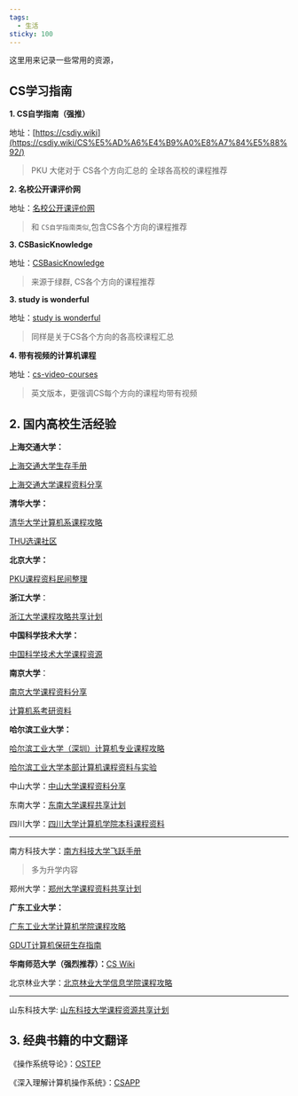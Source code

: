 ```yaml
---
tags:
  - 生活
sticky: 100
---
```


这里用来记录一些常用的资源，

## CS学习指南

**1. CS自学指南（强推）**

地址：[https://csdiy.wiki](https://csdiy.wiki/CS%E5%AD%A6%E4%B9%A0%E8%A7%84%E5%88%92/)

> PKU 大佬对于 CS各个方向汇总的 全球各高校的课程推荐
>


**2. 名校公开课评价网**

地址：[名校公开课评价网](https://conanhujinming.github.io/comments-for-awesome-courses/)

> 和 `CS自学指南类似`,包含CS各个方向的课程推荐

**3. CSBasicKnowledge**

地址：[CSBasicKnowledge](https://cs-baoyan.github.io/CSBasicKnowledge/)

> 来源于绿群, CS各个方向的课程推荐


**3. study is wonderful**

地址：[study is wonderful](https://github.com/xioacd99/study-is-wonderful?tab=readme-ov-file)

> 同样是关于CS各个方向的各高校课程汇总

**4. 带有视频的计算机课程**

地址：[cs-video-courses](https://github.com/Developer-Y/cs-video-courses)

> 英文版本，更强调CS每个方向的课程均带有视频



## 2. 国内高校生活经验

**上海交通大学：**

[上海交通大学生存手册](https://survivesjtu.gitbook.io/survivesjtumanual)


[上海交通大学课程资料分享](https://github.com/kxxwz/SJTU-Courses)



**清华大学：**

[清华大学计算机系课程攻略](https://rekcarc-tsc-uht.readthedocs.io/en/latest/)

[THU选课社区](https://yourschool.cc/thucourse/latest)


**北京大学：**

[PKU课程资料民间整理](https://github.com/lib-pku/libpku)


**浙江大学**：

[浙江大学课程攻略共享计划](https://qsctech.github.io/zju-icicles/)

**中国科学技术大学：**

[中国科学技术大学课程资源](https://ustc-resource.github.io/USTC-Course/)


**南京大学**：

[南京大学课程资料分享](https://github.com/idealclover/NJU-Review-Materials?tab=readme-ov-file)

[计算机系考研资料](https://blog.jackeylea.com/book/collections-of-njucs-postgraduate-examination-845-408/)


**哈尔滨工业大学：**

[哈尔滨工业大学（深圳）计算机专业课程攻略](https://github.com/HITSZ-OpenCS/HITSZ-OpenCS)

[哈尔滨工业大学本部计算机课程资料与实验](https://github.com/HITLittleZheng/HITCS)

中山大学：[中山大学课程资料分享](https://github.com/sysuexam/SYSU-Exam)

东南大学：[东南大学课程共享计划](https://github.com/zjdx1998/seucourseshare)

四川大学：[四川大学计算机学院本科课程资料](https://github.com/KarryRen/SCU-CS-Class-Materials)


--------

南方科技大学：[南方科技大学飞跃手册](https://sustech-application.com/)
> 多为升学内容

郑州大学：[郑州大学课程资料共享计划](https://github.com/CooperNiu/ZZU-Courses-Resource)

**广东工业大学：**

[广东工业大学计算机学院课程攻略](https://github.com/brenner8023/gdut-course)

[GDUT计算机保研生存指南](https://metaphysicser.github.io/GDUT-Computer-Survival-Manual/)

**华南师范大学（强烈推荐）：**[CS Wiki](https://www.yuque.com/0xffff.one/cs-learning/intro)

北京林业大学：[北京林业大学信息学院课程攻略](https://github.com/bljx/BFU-leaf)


------------

山东科技大学: [山东科技大学课程资源共享计划](https://github.com/deepwzh/sdust-examination-materials)


## 3. 经典书籍的中文翻译

《操作系统导论》：[OSTEP](https://github.com/remzi-arpacidusseau/ostep-translations/tree/master/chinese)

《深入理解计算机操作系统》：[CSAPP](https://hansimov.gitbook.io/csapp)

